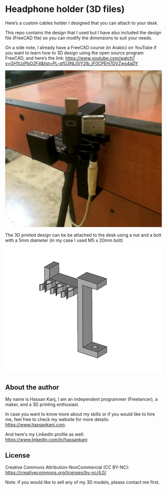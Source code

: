# Headphone holder (3D files)

Here’s a custom cables holder I designed that you can attach to your desk.

This repo contains the design that I used but I have also included the design file (FreeCAD file) so you can modify the dimensions to suit your needs.

On a side note, I already have a FreeCAD course (in Arabic) on YouTube if you want to learn how to 3D design using the open source program FreeCAD, and here’s the link: https://www.youtube.com/watch?v=GH1UzPbO2F4&list=PL-pfG3NLl5jY2lb_iF0CPEH7DVZws4aDY

![image](https://github.com/HassanKanj/cables-holder/blob/main/documentation/images/1.jpg)

The 3D printed design can be be attached to the desk using a nut and a bolt with a 5mm diameter (in my case I used M5 x 20mm bolt)

![image](https://github.com/HassanKanj/cables-holder/blob/main/documentation/images/2.jpg)

## About the author

My name is Hassan Kanj, I am an independent programmer (Freelancer), a maker, and a 3D printing enthusiast.

In case you want to know more about my skills or if you would like to hire me, feel free to check my website for more details: https://www.hassankanj.com.

And here's my LinkedIn profile as well: https://www.linkedin.com/in/hassankanj

## License

Creative Commons Attribution-NonCommercial (CC BY-NC): https://creativecommons.org/licenses/by-nc/4.0/

Note: if you would like to sell any of my 3D models, please contact me first.
